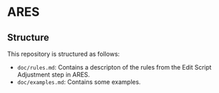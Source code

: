 # ARES

## Structure

This repository is structured as follows:
- `doc/rules.md`: Contains a descripton of the rules from the Edit Script Adjustment step in ARES.
- `doc/examples.md`: Contains some examples.
